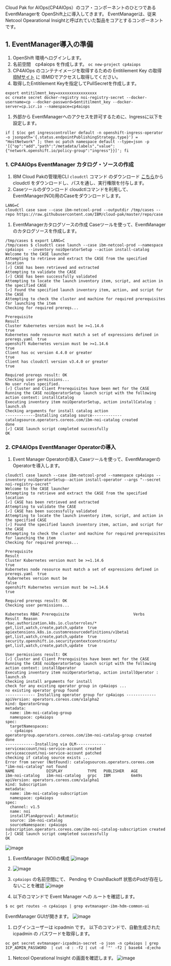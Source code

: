 Cloud Pak for AIOps(CP4AIOps）のコア・コンポーネントのひとつである EventManagerを OpenShift上に導入してきます。
EventManagerは、従来 Netcool Opearational Insightと呼ばれていた製品をコアとするコンポーネントです。

## 1. EventManager導入の準備
1. OpenShift 環境へログインします。
1. 名前空間　cp4aiops を作成します。
``oc new-project cp4aiops``
1. CP4AIOps のコンテナイメージを取得するための Entitilement Key の取得
[IBMサイト](https://myibm.ibm.com/products-services/containerlibrary) に IBMIDでアクセスし取得してください。
1. 取得したEntitilement Keyを指定してPullSecretを作成します。
```
export entitilment_key=xxxxxxxxxxxxxxxxx
oc create secret docker-registry noi-registry-secret --docker-username=cp --docker-password=$entitilment_key --docker-server=cp.icr.io --namespace=cp4aiops
```
1. 外部から EventManagerへのアクセスを許可するために、Ingressに以下を設定します。
```
if [ $(oc get ingresscontroller default -n openshift-ingress-operator -o jsonpath='{.status.endpointPublishingStrategy.type}') = "HostNetwork" ]; then oc patch namespace default --type=json -p '[{"op":"add","path":"/metadata/labels","value":{"network.openshift.io/policy-group":"ingress"}}]'; fi
```
### 1. CP4AIOps EventManager カタログ・ソースの作成
1. IBM Cloud Pakの管理用CLI `cloudctl` コマンド のダウンロード
[こちら](https://github.com/IBM/cloud-pak-cli/releases)から cloudctl をダウンロードし、パスを通し、実行権限を付与します。
1. Caseツールのダウンロード
cloudctlコマンドを利用して、EventManager(NOI)用のCaseをダウンロードします。
```
LANG=C
cloudctl case save --case ibm-netcool-prod --outputdir /tmp/cases --repo https://raw.githubusercontent.com/IBM/cloud-pak/master/repo/case
```
1. EventManagerカタログソースの作成
Caseツールを使って、EventManagerのカタログソースを作成します。
  ```
  /tmp/cases $ export LANG=C
  /tmp/cases $ cloudctl case launch --case ibm-netcool-prod --namespace cp4aiops  --inventory noiOperatorSetup --action install-catalog
  Welcome to the CASE launcher
  Attempting to retrieve and extract the CASE from the specified location
  [✓] CASE has been retrieved and extracted
  Attempting to validate the CASE
  [✓] CASE has been successfully validated
  Attempting to locate the launch inventory item, script, and action in the specified CASE
  [✓] Found the specified launch inventory item, action, and script for the CASE
  Attempting to check the cluster and machine for required prerequisites for launching the item
  Checking for required prereqs...

  Prerequisite                                                                      Result
  Cluster Kubernetes version must be >=1.14.6                                       true
  Kubernetes node resource must match a set of expressions defined in prereqs.yaml  true
  openshift Kubernetes version must be >=1.14.6                                     true
  Client has oc version 4.4.0 or greater                                            true
  Client has cloudctl version v3.4.0 or greater                                     true

  Required prereqs result: OK
  Checking user permissions...
  No user rules specified.
  [✓] Cluster and Client Prerequisites have been met for the CASE
  Running the CASE noiOperatorSetup launch script with the following action context: installCatalog
  Executing inventory item noiOperatorSetup, action installCatalog : launch.sh
  Checking arguments for install catalog action
  -------------Installing catalog source-------------
  catalogsource.operators.coreos.com/ibm-noi-catalog created
  done
  [✓] CASE launch script completed successfully
  OK
  ```

### 2. CP4AIOps EventManager Operatorの導入
1. Event Manager Operatorの導入
Caseツールを使って、EventManagerのOperatorを導入します。
  ```
  cloudctl case launch --case ibm-netcool-prod --namespace cp4aiops --inventory noiOperatorSetup--action install-operator --args "--secret noi-registry-secret"
  Welcome to the CASE launcher
  Attempting to retrieve and extract the CASE from the specified location
  [✓] CASE has been retrieved and extracted
  Attempting to validate the CASE
  [✓] CASE has been successfully validated
  Attempting to locate the launch inventory item, script, and action in the specified CASE
  [✓] Found the specified launch inventory item, action, and script for the CASE
  Attempting to check the cluster and machine for required prerequisites for launching the item
  Checking for required prereqs...

  Prerequisite                                                                      Result
  Cluster Kubernetes version must be >=1.14.6                                       true
  Kubernetes node resource must match a set of expressions defined in prereqs.yaml  true
   Kubernetes version must be                                                       false
  openshift Kubernetes version must be >=1.14.6                                     true

  Required prereqs result: OK
  Checking user permissions...

  Kubernetes RBAC Prerequisite                            Verbs                               Result  Reason
  rbac.authorization.k8s.io.clusterroles/*                get,list,watch,create,patch,update  true
  apiextensions.k8s.io.customresourcedefinitions/v1beta1  get,list,watch,create,patch,update  true
  security.openshift.io.securitycontextconstraints/       get,list,watch,create,patch,update  true

  User permissions result: OK
  [✓] Cluster and Client Prerequisites have been met for the CASE
  Running the CASE noiOperatorSetup launch script with the following action context: installOperator
  Executing inventory item noiOperatorSetup, action installOperator : launch.sh
  Checking install arguments for install
  check for any existing operator group in cp4aiops ...
  no existing operator group found
  ------------- Installing operator group for cp4aiops -------------
  apiVersion: operators.coreos.com/v1alpha2
  kind: OperatorGroup
  metadata:
    name: ibm-noi-catalog-group
    namespace: cp4aiops
  spec:
    targetNamespaces:
    - cp4aiops
  operatorgroup.operators.coreos.com/ibm-noi-catalog-group created
  done
  -------------Installing via OLM-------------
  serviceaccount/noi-service-account created
  serviceaccount/noi-service-account patched
  checking if catalog source exists ...
  Error from server (NotFound): catalogsources.operators.coreos.com "ibm-noi-catalog" not found
  NAME              DISPLAY           TYPE   PUBLISHER   AGE
  ibm-noi-catalog   ibm-noi-catalog   grpc   IBM         6m49s
  apiVersion: operators.coreos.com/v1alpha1
  kind: Subscription
  metadata:
    name: ibm-noi-catalog-subscription
    namespace: cp4aiops
  spec:
    channel: v1.5
    name: noi
    installPlanApproval: Automatic
    source: ibm-noi-catalog
    sourceNamespace: cp4aiops
  subscription.operators.coreos.com/ibm-noi-catalog-subscription created
  [✓] CASE launch script completed successfully
  OK
  ```
  
![image](https://user-images.githubusercontent.com/22209835/141952791-ee1b2a12-79ac-4a32-85a8-13f73312235b.png)

1. EventManager (NOI)の構成
![image](https://user-images.githubusercontent.com/22209835/141953254-82339c0c-8798-4d45-8896-12b18670aaa3.png)

1. ![image](https://user-images.githubusercontent.com/22209835/142089673-890f1b8b-06a9-419a-9266-a510417c53a1.png)

1. `cp4aiops` の名前空間にて、 Pending や CrashBackoff 状態のPodが存在しないことを確認
![image](https://user-images.githubusercontent.com/22209835/142089756-d6c573ae-8833-41fc-a035-f26ee3fbf552.png)

1. 以下のコマンドで Event Manager への ルートを確認します。
```
$ oc get routes -n cp4aiops | grep evtmanager-ibm-hdm-common-ui
```
EventManager GUIが開きます。
![image](https://user-images.githubusercontent.com/22209835/142336759-9c300d2a-e9f9-4454-b44b-0b147cc4afa6.png)

1. ログインユーザーは icpadmin です。 以下のコマンドで、自動生成された icpadmin の パスワードを取得します。
```
oc get secret evtmanager-icpadmin-secret -o json -n cp4aiops | grep ICP_ADMIN_PASSWORD  | cut -d : -f2 | cut -d '"' -f2 | base64 -d;echo
```
1. Netcool Operational Insight の画面を確認します。
![image](https://user-images.githubusercontent.com/22209835/142355493-f1ec1f99-47d6-4622-aab1-c350533adf0f.png)

